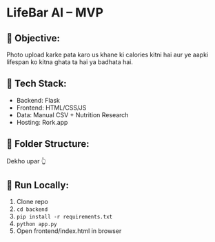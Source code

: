 # LifeBar AI – MVP

## 🎯 Objective:
Photo upload karke pata karo us khane ki calories kitni hai aur ye aapki lifespan ko kitna ghata ta hai ya badhata hai.

## 🔧 Tech Stack:
- Backend: Flask
- Frontend: HTML/CSS/JS
- Data: Manual CSV + Nutrition Research
- Hosting: Rork.app

## 📁 Folder Structure:
Dekho upar 👆

## 🚀 Run Locally:
1. Clone repo
2. `cd backend`
3. `pip install -r requirements.txt`
4. `python app.py`
5. Open frontend/index.html in browser
